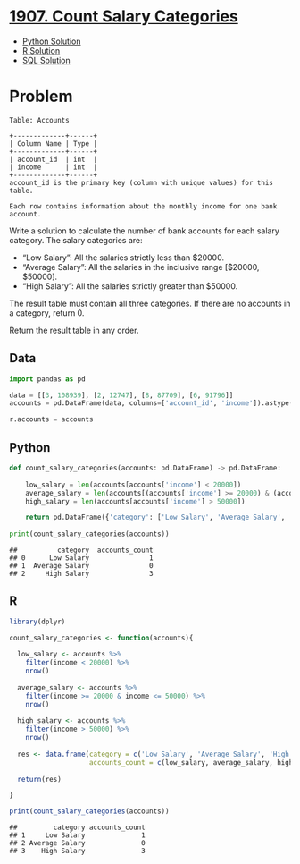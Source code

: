 
# [1907. Count Salary Categories](https://leetcode.com/problems/count-salary-categories/)

- [Python Solution](#python)
- [R Solution](#r)
- [SQL Solution](https://leetcode.com/problems/count-salary-categories/solutions/7115764/stacking-using-union-by-atamalu123-5b9y/)

# Problem

    Table: Accounts

    +-------------+------+
    | Column Name | Type |
    +-------------+------+
    | account_id  | int  |
    | income      | int  |
    +-------------+------+
    account_id is the primary key (column with unique values) for this table.

    Each row contains information about the monthly income for one bank account.

Write a solution to calculate the number of bank accounts for each
salary category. The salary categories are:

- “Low Salary”: All the salaries strictly less than \$20000.
- “Average Salary”: All the salaries in the inclusive range \[\$20000,
  \$50000\].
- “High Salary”: All the salaries strictly greater than \$50000.

The result table must contain all three categories. If there are no
accounts in a category, return 0.

Return the result table in any order.

## Data

``` python
import pandas as pd 

data = [[3, 108939], [2, 12747], [8, 87709], [6, 91796]]
accounts = pd.DataFrame(data, columns=['account_id', 'income']).astype({'account_id':'int', 'income':'int'})

r.accounts = accounts
```

## Python

``` python
def count_salary_categories(accounts: pd.DataFrame) -> pd.DataFrame:
    
    low_salary = len(accounts[accounts['income'] < 20000])
    average_salary = len(accounts[(accounts['income'] >= 20000) & (accounts['income'] <= 50000)])
    high_salary = len(accounts[accounts['income'] > 50000])

    return pd.DataFrame({'category': ['Low Salary', 'Average Salary', 'High Salary'], 'accounts_count': [low_salary, average_salary, high_salary]})
  
print(count_salary_categories(accounts))
```

    ##          category  accounts_count
    ## 0      Low Salary               1
    ## 1  Average Salary               0
    ## 2     High Salary               3

## R

``` r
library(dplyr)

count_salary_categories <- function(accounts){
  
  low_salary <- accounts %>%
    filter(income < 20000) %>%
    nrow()
  
  average_salary <- accounts %>%
    filter(income >= 20000 & income <= 50000) %>%
    nrow()
  
  high_salary <- accounts %>%
    filter(income > 50000) %>%
    nrow()
  
  res <- data.frame(category = c('Low Salary', 'Average Salary', 'High Salary'),
                    accounts_count = c(low_salary, average_salary, high_salary))
  
  return(res)

}

print(count_salary_categories(accounts))
```

    ##         category accounts_count
    ## 1     Low Salary              1
    ## 2 Average Salary              0
    ## 3    High Salary              3
